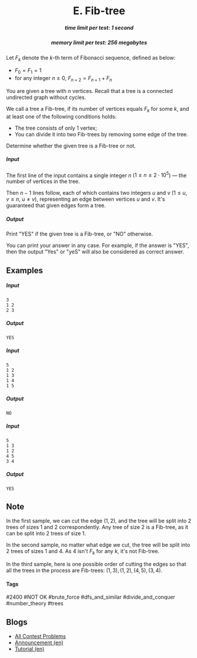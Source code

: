 <h1 style='text-align: center;'> E. Fib-tree</h1>

<h5 style='text-align: center;'>time limit per test: 1 second</h5>
<h5 style='text-align: center;'>memory limit per test: 256 megabytes</h5>

Let $F_k$ denote the $k$-th term of Fibonacci sequence, defined as below:

* $F_0 = F_1 = 1$
* for any integer $n \geq 0$, $F_{n+2} = F_{n+1} + F_n$

You are given a tree with $n$ vertices. Recall that a tree is a connected undirected graph without cycles.

We call a tree a Fib-tree, if its number of vertices equals $F_k$ for some $k$, and at least one of the following conditions holds:

* The tree consists of only $1$ vertex;
* You can divide it into two Fib-trees by removing some edge of the tree.

Determine whether the given tree is a Fib-tree or not.

##### Input

The first line of the input contains a single integer $n$ ($1 \leq n \leq 2 \cdot 10^5$) — the number of vertices in the tree.

Then $n-1$ lines follow, each of which contains two integers $u$ and $v$ ($1\leq u,v \leq n$, $u \neq v$), representing an edge between vertices $u$ and $v$. It's guaranteed that given edges form a tree.

##### Output

Print "YES" if the given tree is a Fib-tree, or "NO" otherwise.

You can print your answer in any case. For example, if the answer is "YES", then the output "Yes" or "yeS" will also be considered as correct answer.

## Examples

##### Input


```text
3
1 2
2 3
```
##### Output


```text
YES
```
##### Input


```text
5
1 2
1 3
1 4
1 5
```
##### Output


```text
NO
```
##### Input


```text
5
1 3
1 2
4 5
3 4
```
##### Output


```text
YES
```
## Note

In the first sample, we can cut the edge $(1, 2)$, and the tree will be split into $2$ trees of sizes $1$ and $2$ correspondently. Any tree of size $2$ is a Fib-tree, as it can be split into $2$ trees of size $1$.

In the second sample, no matter what edge we cut, the tree will be split into $2$ trees of sizes $1$ and $4$. As $4$ isn't $F_k$ for any $k$, it's not Fib-tree.

In the third sample, here is one possible order of cutting the edges so that all the trees in the process are Fib-trees: $(1, 3), (1, 2), (4, 5), (3, 4)$. 



#### Tags 

#2400 #NOT OK #brute_force #dfs_and_similar #divide_and_conquer #number_theory #trees 

## Blogs
- [All Contest Problems](../Codeforces_Global_Round_13.md)
- [Announcement (en)](../blogs/Announcement_(en).md)
- [Tutorial (en)](../blogs/Tutorial_(en).md)
